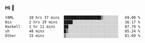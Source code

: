 ### Hi 👋

<!--START_SECTION:waka-->

```txt
YAML       10 hrs 37 mins  █████████████████▒░░░░░░░   69.00 %
Nix        2 hrs 29 mins   ████░░░░░░░░░░░░░░░░░░░░░   16.17 %
Haskell    1 hr 11 mins    ██░░░░░░░░░░░░░░░░░░░░░░░   07.79 %
sh         48 mins         █▒░░░░░░░░░░░░░░░░░░░░░░░   05.24 %
Other      15 mins         ▒░░░░░░░░░░░░░░░░░░░░░░░░   01.69 %
```

<!--END_SECTION:waka-->
